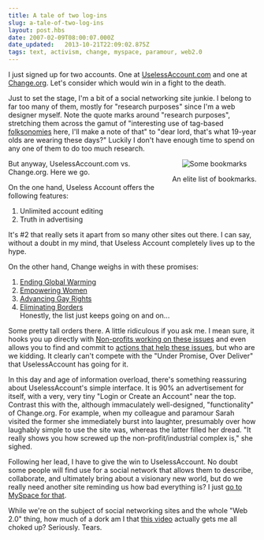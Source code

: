 ```yaml
---
title: A tale of two log-ins
slug: a-tale-of-two-log-ins
layout: post.hbs
date: 2007-02-09T08:00:07.000Z
date_updated:   2013-10-21T22:09:02.875Z
tags: text, activism, change, myspace, paramour, web2.0
---
```


I just signed up for two accounts. One at <a href="http://uselessaccount.com/" title="UselessAccount.com">UselessAccount.com</a> and one at <a href="http://change.org/" title="Change.org">Change.org</a>. Let's consider which would win in a fight to the death.<!--more-->

Just to set the stage, I'm a bit of a social networking site junkie. I belong to far too many of them, mostly for "research purposes" since I'm a web designer myself. Note the quote marks around "research purposes", stretching them across the gamut of "interesting use of tag-based <a href="http://en.wikipedia.org/wiki/Folksonomy" title="Folksonomy on Wikipedia">folksonomies</a> here, I'll make a note of that" to "dear lord, that's what 19-year olds are wearing these days?" Luckily I don't have enough time to spend on any one of them to do too much research.

<div class="pullquote" style="float:right; text-align:center;">
<img class="content" src="https://assets.stanifesto.blog/images/2007/02/socialsites.jpg" alt="Some bookmarks" />
<p class="small">An elite list of bookmarks.</p>
</div>

But anyway, UselessAccount.com vs. Change.org. Here we go.

On the one hand, Useless Account offers the following features:
<ol>
<li>Unlimited account editing</li>
<li>Truth in advertising</li>
</ol>

It's #2 that really sets it apart from so many other sites out there. I can say, without a doubt in my mind, that Useless Account completely lives up to the hype.

On the other hand, Change weighs in with these promises:
<ol>
<li><a href="http://change.org/changes/change_page/12" title="Stop Global Warming at Change.org">Ending Global Warming</a></li>
<li><a href="http://change.org/changes/change_page/141" title="Empower Women at Change.org">Empowering Women</a></li>
<li><a href="http://change.org/changes/change_page/5" title="Advance Gay Rights at Change.org">Advancing Gay Rights</a></li>
<li><a href="http://change.org/changes/change_page/102" title="Eliminate Borders at Change.org">Eliminating Borders</a></li>
Honestly, the list just keeps going on and on...
</ol>
Some pretty tall orders there. A little ridiculous if you ask me. I mean sure, it hooks you up directly with <a href="http://change.org/my_change/my_nonprofits" title="Non-profits at Change.org">Non-profits working on these issues</a> and even allows you to find and commit to <a href="http://change.org/my_change/my_events" title="Events at Change.org">actions that help these issues</a>, but who are we kidding. It clearly can't compete with the "Under Promise, Over Deliver" that UselessAccount has going for it.

In this day and age of information overload, there's something reassuring about UselessAccount's simple interface. It is 90% an advertisement for itself, with a very, very tiny "Login or Create an Account" near the top. Contrast this with the, although immaculately well-designed, "functionality" of Change.org. For example, when my colleague and paramour Sarah visited the former she immediately burst into laughter, presumably over how laughably simple to use the site was, whereas the latter filled her dread. "It really shows you how screwed up the non-profit/industrial complex is," she sighed.

Following her lead, I have to give the win to UselessAccount. No doubt some people will find use for a social network that allows them to describe, collaborate, and ultimately bring about a visionary new world, but do we really need another site reminding us how bad everything is? I just <a href="http://profile.myspace.com/index.cfm?fuseaction=user.viewprofile&friendid=2631656" title="Check out her answer to 'Do you wear belts?'">go to MySpace for that</a>.

While we're on the subject of social networking sites and the whole "Web 2.0" thing, how much of a dork am I that <a href="http://www.youtube.com/watch?v=6gmP4nk0EOE" title="The Machine is Us/ing Us...">this video</a> actually gets me all choked up? Seriously. Tears.
